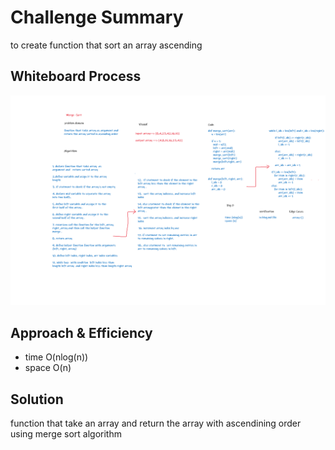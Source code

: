 # Challenge Summary
 to create function that sort an array ascending 


## Whiteboard Process
![image](./assets/challenge-27-whitboard.png)

## Approach & Efficiency
- time O(nlog(n))  
- space O(n)

## Solution
function that take an array and  return the array  with ascendining order using merge sort algorithm
